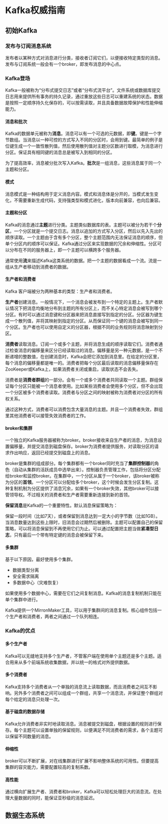 # Kafka权威指南

## 初始Kafka

### 发布与订阅消息系统

发布者以某种方式对消息进行分类，接收者订阅它们，以便接收特定类型的消息。发布与订阅系统一般会有一个broker，即发布消息的中心点。

### Kafka登场

Kafka一般被称为“分布式提交日志”或者“分布式流平台”。文件系统或数据库提交日志用来提供所有事务的持久记录，通过重放这些日志可以重建系统的状态。数据是按照一定顺序持久化保存的，可以按需读取，并且具备数据故障保护和性能伸缩能力。

#### 消息和批次

Kafka的数据单元被称为**消息**。消息可以有一个可选的元数据，即**键**。键是一个字节数组。当消息以一种可控的方式写入不同的分区时，会用到键。最简单的例子是位键生成一个一致性散列值，然后使用散列值对主题分区数进行取模，为消息进行分区。保证具有相同键的消息总是被写入到相同的分区。

为了提高效率，消息被分批次写入Kafka。**批次**是一组消息，这些消息属于同一个主题和分区。

#### 模式

消息模式是一种结构用于定义消息内容。模式和消息体是分开的，当模式发生变化，不需要重新生成代码，支持强类型和模式进化，版本向前兼容，也向后兼容。

#### 主题和分区

Kafka的消息通过**主题**进行分类。主题类似数据库的表。主题可以被分为若干个**分区**，一个分区就是一个提交日志。消息以追加的方式写入分区，然后以先入先出的顺序读取。一个主题由于含有多个分区，整个主题范围内无法保证消息的顺序，但单个分区内的顺序可以保证。Kafka通过分区来实现数据的冗余和伸缩性。分区可以分布在不同的服务器上，即一个主题可以横跨多个服务器。

通常使用**流**来描述Kafka这类系统的数据。把一个主题的数据看成一个流。流是一组从生产者移动到消费者的数据。

#### 生产者和消费者

Kafka 客户端被分为两种基本的类型：生产者和消费者。

**生产者**创建消息。一般情况下，一个消息会被发布到一个特定的主题上。生产者默认情况下把消息均衡地分布到主题的所有分区上，而不关心特定消息会被写到哪个分区。有时可以通过消息键和分区器来把消息直接写到指定的分区。分区器为键生成一个散列值，并将其映射到指定的分区。从而保证同一个键的消息会被写到同一个分区。生产者也可以使用自定义的分区器，根据不同的业务规则将消息映射到分区。

**消费者**读取消息。订阅一个或多个主题，并将消息生成的顺序读取它们。消费者通过检查消息的偏移量来区分已经读取过的消息。偏移量是另一种元数据，是一个不断递增的整数值，在创建消息时，Kafka会把它添加到消息里。在给定的分区里，每个消息的偏移量都是唯一的。消费者把每个分区最后读取的消息偏移量保存在ZooKeeper或Kafka上，如果消费者关闭或重启，读取状态不会丢失。

消费者是**消费者群组**的一部分。会有一个或多个消费者共同读取一个主题。群组保证每个分区只能被一个消息者使用。比如某些消费者会使用多个分区，但不会出现一个分区被多个消费者读取。消费者与分区之间的映射被称为消费者对分区的所有权关系。

通过这种方式，消费者可以消费包含大量消息的主题。并且一个消费者失效，群组里其他消费者可以接管失效消费者的工作。

#### broker和集群

一个独立的Kafka服务器被称为broker。broker接收来自生产者的消息，为消息设置偏移量，并提交消息到磁盘保存。broker为消费者提供服务，对读取分区的请求作出响应，返回已经提交到磁盘上的消息。

broker是集群的组成部分。每个集群都有一个broker同时充当了**集群控制器**的角色（自动从集群的活跃成员中选举出来）。控制器负责管理工作，包括将分区分配给broker和监控broker。在集群中，一个分区从属于一个broker，该broker被称为分区的**首领**。一个分区可以分配给多个broker，这个时候会发生分区复制。这种复制机制为分区提供了消息冗余，如果有一个broker失效，其他broker可以接管领导权。不过相关的消费者和生产者需要重新连接到新的首领。

**保留消息**是Kafka的一个重要特性。默认消息保留策略为：

保留一段时间（比如7天），或者保留到消息达到一定大小的字节数（比如1GB）。当消息数量达到这些上限时，旧消息会过期然后被删除。主题可以配置自己的保留策略，可以将消息保留到不再使用它们为止。可以通过配置把主题当做**紧凑型日志**，只有最后一个带有特定键的消息会被保留下来。

#### 多集群

基于以下原因，最好使用多个集群。

-   数据类型分离
-   安全需求隔离
-   多数据中心（灾难恢复）

如果使用多个数据中心，需要在它们之间复制消息。Kafka的消息复制机制只能在单个集群中进行。

Kafka提供一个MirronMaker工具，可以用于集群间的消息复制。核心组件包括一个生产者和消费者，两者之间通过一个队列相连。

### Kafka的优点

#### 多个生产者

Kafka可以无缝地支持多个生产者，不管客户端在使用单个主题还是多个主题。适合用来从多个前端系统收集数据，并以统一的格式对外提供数据。

#### 多个消费者

Kafka支持多个消费者从一个单独的消息流上读取数据，而且消费者之间互不影响。另外多个消费者之间可以组成一个群组，共享一个消息流，并保证整个群组对每个给定的消息只处理一次。

#### 基于磁盘的数据存储

Kafka允许消费者非实时地读取消息。消息被提交到磁盘，根据设置的规则进行保存。每个主题可以设置单独的保留规则，以便满足不同消费者的需求，各个主题可以保留不同数量的消息。

#### 伸缩性

broker可以不断扩展，对在线集群进行扩展不影响整体系统的可用性。但要提高集群的容灾能力，需要配置较高的复制系数。

#### 高性能

通过横向扩展生产者、消费者和broker，Kafka可以轻松处理巨大的消息流。在处理大量数据的同时，能保证亚秒级的消息延迟。

## 数据生态系统

